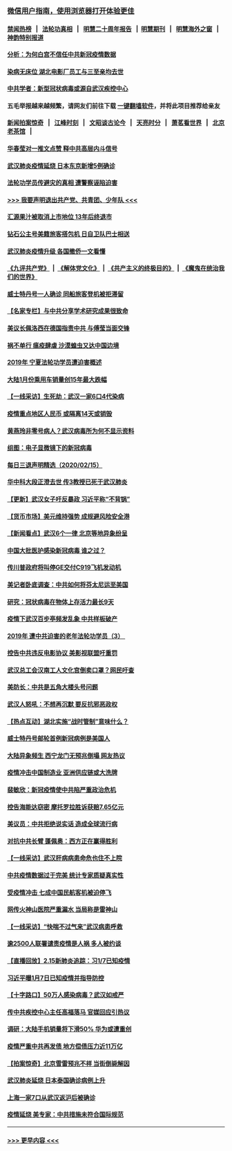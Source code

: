 ### [微信用户指南，使用浏览器打开体验更佳](https://github.com/gfw-breaker/banned-news1/blob/master/indexes/wechat-guide.md?t=0)
#### [禁闻热榜](热点新闻.md?t=0)  &nbsp;&nbsp;|&nbsp;&nbsp; [法轮功真相](https://github.com/gfw-breaker/truth/blob/master/README.md?t=0) &nbsp;&nbsp;|&nbsp;&nbsp; [明慧二十周年报告](https://github.com/gfw-breaker/mh-reports/blob/master/README.md?t=0) &nbsp;&nbsp;|&nbsp;&nbsp;[明慧期刊](https://github.com/gfw-breaker/mh-qikan) &nbsp;&nbsp;|&nbsp;&nbsp; [明慧海外之窗](https://github.com/gfw-breaker/mh-news/blob/master/README.md?t=0) &nbsp;&nbsp;|&nbsp;&nbsp; [神韵特别报道](https://github.com/gfw-breaker/mh-news/blob/master/shenyun.md?t=0)
#### [分析：为何白宫不信任中共新冠疫情数据](../pages/nsc413/n11872473.md?t=02162111) 
#### [染病无床位 湖北电影厂员工与三至亲均去世](../pages/nsc413/n11873154.md?t=02162111) 
#### [中共学者：新型冠状病毒或源自武汉疾控中心](../pages/nsc413/n11872811.md?t=02162111) 
#### 五毛举报越来越频繁，请网友们前往下载 [一键翻墙软件](https://github.com/gfw-breaker/ssr-accounts)，并将此项目推荐给亲友
#### [新闻拍案惊奇](https://github.com/gfw-breaker/banned-news1/blob/master/pages/link4.md) &nbsp;&nbsp;|&nbsp;&nbsp; [江峰时刻](https://github.com/gfw-breaker/banned-news1/blob/master/pages/link4.md) &nbsp;&nbsp;|&nbsp;&nbsp; [文昭谈古论今](https://github.com/gfw-breaker/banned-news1/blob/master/pages/link4.md) &nbsp;&nbsp;|&nbsp;&nbsp; [天亮时分](https://github.com/gfw-breaker/banned-news1/blob/master/pages/link4.md) &nbsp;&nbsp;|&nbsp;&nbsp; [萧茗看世界](https://github.com/gfw-breaker/banned-news1/blob/master/pages/link4.md) &nbsp;&nbsp;|&nbsp;&nbsp; [北京老茶馆](https://github.com/gfw-breaker/banned-news1/blob/master/pages/link4.md) &nbsp;&nbsp;|&nbsp;&nbsp; 
#### [华春莹对一推文点赞 释中共高层内斗信号](../pages/nsc413/n11872861.md?t=02162111) 
#### [武汉肺炎疫情延烧 日本东京新增5例确诊](../pages/nsc413/n11873025.md?t=02162111) 
#### [法轮功学员传避灾的真相 遭警察诬陷迫害](../pages/nsc413/n11869217.md?t=02162111) 
#### [>>> 我要声明退出共产党、共青团、少年队 <<<](https://github.com/begood0513/goodnews/blob/master/quit/letter.md) 
#### [汇源果汁被取消上市地位 13年后终退市](../pages/nsc413/n11872672.md?t=02162111) 
#### [钻石公主号美籍旅客搭包机 日自卫队巴士相送](../pages/nsc413/n11872947.md?t=02162111) 
#### [武汉肺炎疫情升级 各国撤侨一文看懂](../pages/nsc413/n11859313.md?t=02162111) 
#### [《九评共产党》](https://github.com/begood0513/9ping.md/blob/master/README.md) &nbsp;|&nbsp; [《解体党文化》](../../../../jtdwh.md/blob/master/README.md)  &nbsp;|&nbsp; [《共产主义的终极目的》](../../../../gczydzjmd.md/blob/master/README.md) &nbsp;|&nbsp; [《魔鬼在统治我们的世界》](../../../../mgztzwmdsj.md/blob/master/README.md) 
#### [威士特丹号一人确诊 同船旅客登机被拒滞留](../pages/nsc413/n11872823.md?t=02162111) 
#### [【名家专栏】与中共分享学术研究成果很致命](../pages/nsc413/n11871916.md?t=02162111) 
#### [美议长佩洛西在德国指责中共 与傅莹当面交锋](../pages/nsc413/n11872375.md?t=02162111) 
#### [祸不单行 瘟疫肆虐 沙漠蝗虫又达中国边境](../pages/nsc413/n11872485.md?t=02162111) 
#### [2019年 宁夏法轮功学员遭迫害概述](../pages/nsc413/n11858807.md?t=02162111) 
#### [大陆1月份乘用车销量创15年最大跌幅](../pages/nsc413/n11872290.md?t=02162111) 
#### [【一线采访】生死劫：武汉一家6口4代染病](../pages/nsc413/n11872460.md?t=02162111) 
#### [疫情重点地区人民币 或隔离14天或销毁](../pages/nsc413/n11872461.md?t=02162111) 
#### [黄燕玲非零号病人？武汉病毒所为何不显示资料](../pages/nsc413/n11872240.md?t=02162111) 
#### [组图：电子显微镜下的新冠病毒](../pages/nsc413/n11872057.md?t=02162111) 
#### [每日三退声明精选（2020/02/15）](../pages/nsc413/n11872255.md?t=02162111) 
#### [华中科大段正澄去世 传3教授已死于武汉肺炎](../pages/nsc413/n11872056.md?t=02162111) 
#### [【更新】武汉女子吁反暴政 习近平称“不背锅”](../pages/nsc413/n11801312.md?t=02162111) 
#### [【货币市场】美元维持强势 成规避风险安全港](../pages/nsc413/n11871937.md?t=02162111) 
#### [【新闻看点】武汉6个一律 北京等地异象纷呈](../pages/nsc413/n11871818.md?t=02162111) 
#### [中国大批医护感染新冠病毒 谁之过？](../pages/nsc413/n11871790.md?t=02162111) 
#### [传川普政府将叫停GE交付C919飞机发动机](../pages/nsc413/n11871600.md?t=02162111) 
#### [美记者卧底调查：中共如何将芬太尼运至美国](../pages/nsc413/n11871821.md?t=02162111) 
#### [研究：冠状病毒在物体上存活力最长9天](../pages/nsc413/n11871871.md?t=02162111) 
#### [疫情下武汉百步亭频发乱象 中共样板破产](../pages/nsc413/n11871457.md?t=02162111) 
#### [2019年 遭中共迫害的老年法轮功学员（3） ](../pages/nsc413/n11830056.md?t=02162111) 
#### [控告中共违反电影协议 美影视联盟吁重罚](../pages/nsc413/n11871820.md?t=02162111) 
#### [武汉总工会汉南工人文化宫倒卖口罩？网民吁查](../pages/nsc413/n11871739.md?t=02162111) 
#### [美防长：中共是五角大楼头号问题](../pages/nsc413/n11871768.md?t=02162111) 
#### [武汉人怒吼：不想再沉默 要反抗邪恶政权](../pages/nsc413/n11871584.md?t=02162111) 
#### [【热点互动】湖北实施“战时管制”意味什么？](../pages/nsc413/n11871747.md?t=02162111) 
#### [威士特丹号邮轮首例新冠病例是美国人](../pages/nsc413/n11871731.md?t=02162111) 
#### [大陆异象频生 西宁龙门无预兆倒塌 网友热议](../pages/nsc413/n11871150.md?t=02162111) 
#### [疫情冲击中国制造业 亚洲供应链或大洗牌](../pages/nsc413/n11871629.md?t=02162111) 
#### [裴敏欣：新冠疫情使中共陷严重政治危机](../pages/nsc413/n11871514.md?t=02162111) 
#### [控告海能达窃密 摩托罗拉胜诉获赔7.65亿元](../pages/nsc413/n11871594.md?t=02162111) 
#### [美议员：中共拒绝说实话 造成全球流行病](../pages/nsc413/n11871582.md?t=02162111) 
#### [对抗中共长臂 蓬佩奥：西方正在赢得胜利](../pages/nsc413/n11871500.md?t=02162111) 
#### [【一线采访】武汉肝病病患命危也住不上院](../pages/nsc413/n11870591.md?t=02162111) 
#### [中共疫情数据过于完美 统计专家质疑真实性](../pages/nsc413/n11870197.md?t=02162111) 
#### [受疫情冲击 七成中国民航客机被迫停飞](../pages/nsc413/n11871439.md?t=02162111) 
#### [网传火神山医院严重漏水 当局称是雷神山](../pages/nsc413/n11871477.md?t=02162111) 
#### [【一线采访】“快喘不过气来”武汉病患呼救](../pages/nsc413/n11870636.md?t=02162111) 
#### [逾2500人联署谴责疫情是人祸 多人被约谈](../pages/nsc413/n11871360.md?t=02162111) 
#### [【直播回放】2.15新肺炎追踪：习1/7已知疫情](../pages/nsc413/n11871276.md?t=02162111) 
#### [习近平曝1月7日已知疫情并指导防控](../pages/nsc413/n11871308.md?t=02162111) 
#### [【十字路口】50万人感染病毒？武汉如戒严](../pages/nsc413/n11870405.md?t=02162111) 
#### [传中共疾控中心主任高福落马 官媒回应引热议](../pages/nsc413/n11871097.md?t=02162111) 
#### [调研：大陆手机销量将下滑50% 华为或遭重创](../pages/nsc413/n11871161.md?t=02162111) 
#### [疫情严重中共再发债 地方偿债压力近11万亿](../pages/nsc413/n11870871.md?t=02162111) 
#### [【拍案惊奇】北京雪雷预兆不祥 当街倒毙解因](../pages/nsc413/n11870203.md?t=02162111) 
#### [武汉肺炎延烧 日本泰国确诊病例上升](../pages/nsc413/n11871063.md?t=02162111) 
#### [上海一家7口从武汉返沪后被确诊](../pages/nsc413/n11870996.md?t=02162111) 
#### [疫情延烧 美专家：中共措施未符合国际规范](../pages/nsc413/n11870777.md?t=02162111) 

----
#### [ >>> 更早内容 <<< ](../indexes/nsc413-earlier.md)
